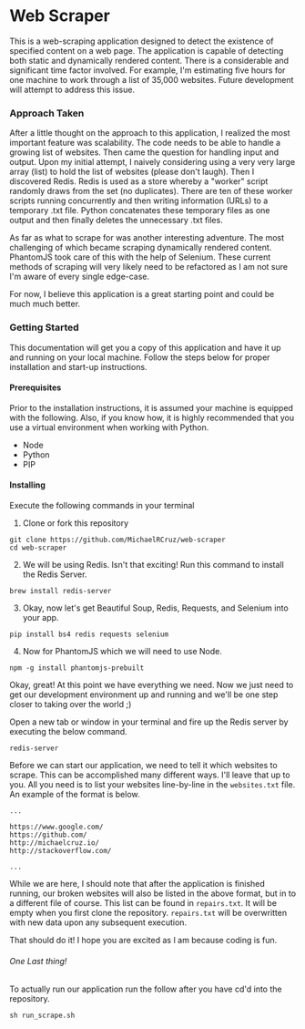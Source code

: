 # Web Scraper

This is a web-scraping application designed to detect the existence of specified content on a web page. The application is capable of detecting both static and dynamically rendered content. There is a considerable and significant time factor involved. For example, I'm estimating five hours for one machine to work through a list of 35,000 websites. Future development will attempt to address this issue.

### Approach Taken

After a little thought on the approach to this application, I realized the most important feature was scalability. The code needs to be able to handle a growing list of websites. Then came the question for handling input and output. Upon my initial attempt, I naively considering using a very very large array (list) to hold the list of websites (please don't laugh). Then I discovered Redis. Redis is used as a store whereby a "worker" script randomly draws from the set (no duplicates). There are ten of these worker scripts running concurrently and then writing information (URLs) to a temporary .txt file. Python concatenates these temporary files as one output and then finally deletes the unnecessary .txt files.

As far as what to scrape for was another interesting adventure. The most challenging of which became scraping dynamically rendered content. PhantomJS took care of this with the help of Selenium. These current methods of scraping will very likely need to be refactored as I am not sure I'm aware of every single edge-case.

For now, I believe this application is a great starting point and could be much much better.

### Getting Started

This documentation will get you a copy of this application and have it up and running on your local machine. Follow the steps below for proper installation and start-up instructions.

#### Prerequisites

Prior to the installation instructions, it is assumed your machine is equipped with the following. Also, if you know how, it is highly recommended that you use a virtual environment when working with Python.

* Node
* Python
* PIP

#### Installing

Execute the following commands in your terminal

1. Clone or fork this repository
```
git clone https://github.com/MichaelRCruz/web-scraper
cd web-scraper
```
2. We will be using Redis. Isn't that exciting! Run this command to install the Redis Server.
```
brew install redis-server
```
3. Okay, now let's get Beautiful Soup, Redis, Requests, and Selenium into your app.
```
pip install bs4 redis requests selenium
```
4. Now for PhantomJS which we will need to use Node.
```
npm -g install phantomjs-prebuilt
```

Okay, great! At this point we have everything we need. Now we just need to get our development environment up and running and we'll be one step closer to taking over the world ;)

Open a new tab or window in your terminal and fire up the Redis server by executing the below command.
```
redis-server
```

Before we can start our application, we need to tell it which websites to scrape. This can be accomplished many different ways. I'll leave that up to you. All you need is to list your websites line-by-line in the ```websites.txt``` file. An example of the format is below.

```
...

https://www.google.com/
https://github.com/
http://michaelcruz.io/
http://stackoverflow.com/

...
```

While we are here, I should note that after the application is finished running, our broken websites will also be listed in the above format, but in to a different file of course. This list can be found in ```repairs.txt```. It will be empty when you first clone the repository. ```repairs.txt``` will be overwritten with new data upon any subsequent execution.

That should do it! I hope you are excited as I am because coding is fun.

###### One Last thing!

To actually run our application run the follow after you have cd'd into the repository.
```
sh run_scrape.sh
```
